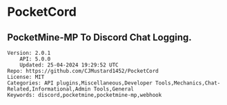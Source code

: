 # PocketCord
## PocketMine-MP To Discord Chat Logging.
```properties
Version: 2.0.1
    API: 5.0.0
    Updated: 25-04-2024 19:29:52 UTC
Repo: https://github.com/CJMustard1452/PocketCord
License: MIT
Categories: API plugins,Miscellaneous,Developer Tools,Mechanics,Chat-Related,Informational,Admin Tools,General
Keywords: discord,pocketmine,pocketmine-mp,webhook
```